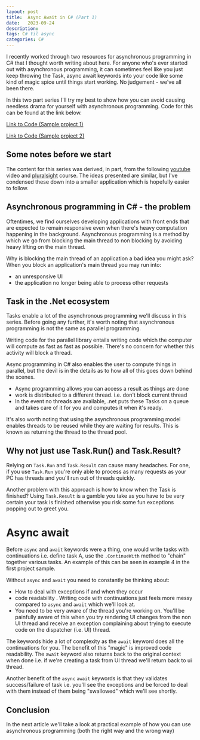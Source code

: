```yaml
---
layout: post
title:  Async Await in C# (Part 1)
date:   2023-09-24
description: 
tags: C# til async
categories: C#
---
```


I recently worked through two resources for asynchronous programming in C# that I thought worth writing about here. For anyone who's ever started out with asynchronous programming, it can sometimes feel like you just keep throwing the Task, async await keywords into your code like some kind of magic spice until things start working. No judgement - we've all been there.

In this two part series I'll try my best to show how you can avoid causing needless drama for yourself with asynchronous programming. Code for this can be found at the link below.

<a class="btn btn-info" href="https://github.com/thatstatsguy/til/tree/main/AsyncAwaitWalkThrough" role="button">Link to Code (Sample project 1)</a>

<a class="btn btn-info" href="https://github.com/thatstatsguy/til/tree/main/Task%20Parallel%20Library/TPL" role="button">Link to Code (Sample project 2)</a>

## Some notes before we start
The content for this series was derived, in part, from the following [youtube](https://www.youtube.com/watch?v=n6kiJKr4_oA) video and [pluralsight](https://app.pluralsight.com/library/courses/getting-started-with-asynchronous-programming-dotnet/learning-check) course. The ideas presented are similar, but I've condensed these down into a smaller application which is hopefully easier to follow.

## Asynchronous programming in C# - the problem

Oftentimes, we find ourselves developing applications with front ends that are expected to remain responsive even when there's heavy computation happening in the background. Asynchronous programming is a method by which we go from blocking the main thread to non blocking by avoiding heavy lifting on the main thread.

Why is blocking the main thread of an application a bad idea you might ask? When you block an application's main thread you may run into:
- an unresponsive UI
- the application no longer being able to process other requests

## Task in the .Net ecosystem
Tasks enable a lot of the asynchronous programming we'll discuss in this series. Before going any further, it's worth noting that asynchronous programming is not the same as parallel programming.

Writing code for the parallel library entails writing code which the computer will compute as fast as fast as possible. There's no concern for whether this activity will block a thread.

Async programming in C# also enables the user to compute things in parallel, but the devil is in the details as to how all of this goes down behind the scenes.
- Async programming allows you can access a result as things are done
- work is distributed to a different thread. i.e. don't block current thread
- In the event no threads are available, .net puts these Tasks on a queue and takes care of it for you and computes it when it's ready.

It's also worth noting that using the asynchronous programming model enables threads to be reused while they are waiting for results. This is known as returning the thread to the thread pool.

## Why not just use Task.Run() and Task.Result?

Relying on `Task.Run` and `Task.Result` can cause many headaches. For one, if you use `Task.Run` you're only able to process as many requests as your PC has threads and you'll run out of threads quickly.

Another problem with this approach is how to know when the Task is finished? Using `Task.Result` is a gamble you take as you have to be very certain your task is finished otherwise you risk some fun exceptions popping out to greet you.

# Async await
Before `async` and `await` keywords were a thing, one would write tasks with continuations i.e. define task A, use the `.ContinueWith` method to "chain" together various tasks. An example of this can be seen in example 4 in the first project sample.

Without `async` and `await` you need to constantly be thinking about:
- How to deal with exceptions if and when they occur
- code readability . Writing code with continuations just feels more messy compared to `async` and `await` which we'll look at.
- You need to be very aware of the thread you're working on. You'll be painfully aware of this when you try rendering UI changes from the non UI thread and receive an exception complaining about trying to execute code on the dispatcher (i.e. UI) thread.

The keywords hide a lot of complexity  as the `await` keyword does all the continuations for you. The benefit of this "magic" is improved code readability. The `await` keyword also returns back to the original context when done i.e. if we're creating a task from UI thread we'll return back to ui thread.

Another benefit of the `async` `await` keywords is that they validates success/failure of task i.e. you'll see the exceptions and be forced to deal with them instead of them being "swallowed" which we'll see shortly.

## Conclusion 
In the next article we'll take a look at practical example of how you can use asynchronous programming (both the right way and the wrong way)